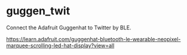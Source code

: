 guggen_twit
===========

Connect the Adafruit Guggenhat to Twitter by BLE.

https://learn.adafruit.com/guggenhat-bluetooth-le-wearable-neopixel-marquee-scrolling-led-hat-display?view=all
